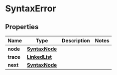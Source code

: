 

# SyntaxError

## Properties

Name | Type | Description | Notes
------------ | ------------- | ------------- | -------------
**node** | [**SyntaxNode**](SyntaxNode.md) |  | 
**trace** | [**LinkedList**](LinkedList.md) |  | 
**next** | [**SyntaxNode**](SyntaxNode.md) |  | 



